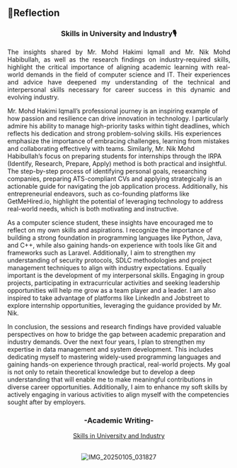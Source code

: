 ## 💭Reflection
<h3 align="center">Skills in University and Industry🎙️</h3>
<p align= "justify">
The insights shared by Mr. Mohd Hakimi Iqmall and Mr. Nik Mohd Habibullah, as well as the research findings on industry-required skills, highlight the critical importance of aligning academic learning with real-world demands in the field of computer science and IT. Their experiences and advice have deepened my understanding of the technical and interpersonal skills necessary for career success in this dynamic and evolving industry.

Mr. Mohd Hakimi Iqmall’s professional journey is an inspiring example of how passion and resilience can drive innovation in technology. I particularly admire his ability to manage high-priority tasks within tight deadlines, which reflects his dedication and strong problem-solving skills. His experiences emphasize the importance of embracing challenges, learning from mistakes and collaborating effectively with teams. Similarly, Mr. Nik Mohd Habibullah’s focus on preparing students for internships through the IRPA (Identify, Research, Prepare, Apply) method is both practical and insightful. The step-by-step process of identifying personal goals, researching companies, preparing ATS-compliant CVs and applying strategically is an actionable guide for navigating the job application process. Additionally, his entrepreneurial endeavors, such as co-founding platforms like GetMeHired.io, highlight the potential of leveraging technology to address real-world needs, which is both motivating and instructive.

As a computer science student, these insights have encouraged me to reflect on my own skills and aspirations. I recognize the importance of building a strong foundation in programming languages like Python, Java, and C++, while also gaining hands-on experience with tools like Git and frameworks such as Laravel. Additionally, I aim to strengthen my understanding of security protocols, SDLC methodologies and project management techniques to align with industry expectations. Equally important is the development of my interpersonal skills. Engaging in group projects, participating in extracurricular activities and seeking leadership opportunities will help me grow as a team player and a leader. I am also inspired to take advantage of platforms like LinkedIn and Jobstreet to explore internship opportunities, leveraging the guidance provided by Mr. Nik.

In conclusion, the sessions and research findings have provided valuable perspectives on how to bridge the gap between academic preparation and industry demands. Over the next four years, I plan to strengthen my expertise in data management and system development. This includes dedicating myself to mastering widely-used programming languages and gaining hands-on experience through practical, real-world projects. My goal is not only to retain theoretical knowledge but to develop a deep understanding that will enable me to make meaningful contributions in diverse career opportunities. Additionally, I aim to enhance my soft skills by actively engaging in various activities to align myself with the competencies sought after by employers.

<div align="center">
  <h3>-Academic Writing-</h3>
  <a href="https://github.com/Angela127/Year-1/blob/ad781ade294bffa9e79bb04a6b02d7a524b137ff/Technology%20and%20Information%20System/Industry%20Talk%20%26%20Industry%20Visit/Assignment%203%20(Format%3A%20Academic%20Writing)/Assignment%203.pdf">Skills in University and Industry</a>
<br><br>
  
![IMG_20250105_031827](https://github.com/user-attachments/assets/7ac2fbf8-2f7a-4d5c-a241-7f4652279636)

</div>
</p>

